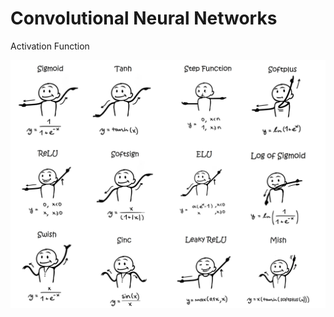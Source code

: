 # Convolutional Neural Networks

Activation Function

<div class="grid grid-cols-1 justify-center justify-items-center items-start">
<div class="col-span-1 self-center">
<img class="max-w-120" src="/images/sample-activation-functions-square.webp"/>
</div>
</div>

<style>

  .list li{
    margin-bottom: 1.8rem !important;
  }
</style>